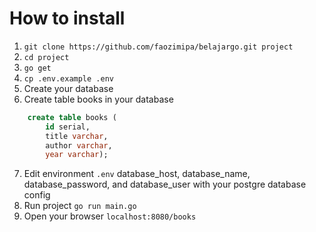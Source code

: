 # How to install

1. `git clone https://github.com/faozimipa/belajargo.git project`
2. `cd project`
3. `go get`
4. `cp .env.example .env`
5. Create your database
6. Create table books in your database

```sql
    create table books (
        id serial,
        title varchar,
        author varchar,
        year varchar);
 ```

7. Edit environment `.env`  database_host, database_name, database_password, and database_user with your postgre database config
8. Run project  `go run main.go`
9. Open your browser `localhost:8080/books`
